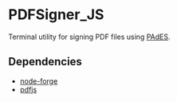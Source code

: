 # PDFSigner_JS
Terminal utility for signing PDF files using [PAdES](https://en.wikipedia.org/wiki/PAdES).

## Dependencies
- [node-forge](https://www.npmjs.com/package/node-forge)
- [pdfjs](https://www.npmjs.com/package/pdfjs)